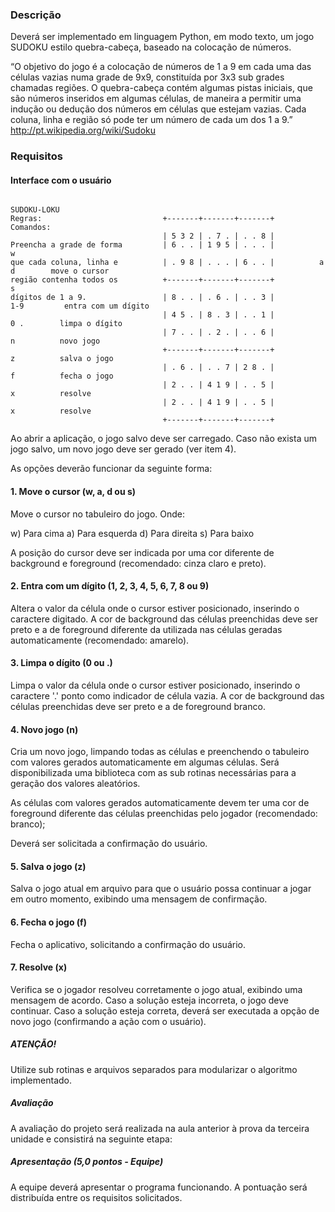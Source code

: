 ### Descrição

Deverá ser implementado em linguagem Python, em modo texto, um jogo SUDOKU estilo
quebra-cabeça, baseado na colocação de números.

“O objetivo do jogo é a colocação de números de 1 a 9 em cada uma das células vazias numa
grade de 9x9, constituída por 3x3 sub grades chamadas regiões. O quebra-cabeça contém
algumas pistas iniciais, que são números inseridos em algumas células, de maneira a permitir
uma indução ou dedução dos números em células que estejam vazias. Cada coluna, linha e
região só pode ter um número de cada um dos 1 a 9.” http://pt.wikipedia.org/wiki/Sudoku

### Requisitos

#### Interface com o usuário

```

SUDOKU-LOKU
Regras:                           +-------+-------+-------+        Comandos:
                                  | 5 3 2 | . 7 . | . . 8 |
Preencha a grade de forma         | 6 . . | 1 9 5 | . . . |            w
que cada coluna, linha e          | . 9 8 | . . . | 6 . . |          a   d        move o cursor
região contenha todos os          +-------+-------+-------+            s
dígitos de 1 a 9.                 | 8 . . | . 6 . | . . 3 |           1-9         entra com um dígito
                                  | 4 5 . | 8 . 3 | . . 1 |            0 .        limpa o dígito
                                  | 7 . . | . 2 . | . . 6 |            n          novo jogo
                                  +-------+-------+-------+            z          salva o jogo
                                  | . 6 . | . . 7 | 2 8 . |            f          fecha o jogo
                                  | 2 . . | 4 1 9 | . . 5 |            x          resolve
                                  | 2 . . | 4 1 9 | . . 5 |            x          resolve
                                  +-------+-------+-------+
```

Ao abrir a aplicação, o jogo salvo deve ser carregado. Caso não exista um jogo salvo, um novo
jogo deve ser gerado (ver item 4).

As opções deverão funcionar da seguinte forma:

#### 1. Move o cursor (w, a, d ou s)
Move o cursor no tabuleiro do jogo. Onde:

w) Para cima
a) Para esquerda
d) Para direita
s) Para baixo

A posição do cursor deve ser indicada por uma cor diferente de background e foreground
(recomendado: cinza claro e preto).

#### 2. Entra com um dígito (1, 2, 3, 4, 5, 6, 7, 8 ou 9)
Altera o valor da célula onde o cursor estiver posicionado, inserindo o caractere digitado. A cor
de background das células preenchidas deve ser preto e a de foreground diferente da utilizada
nas células geradas automaticamente (recomendado: amarelo).

#### 3. Limpa o dígito (0 ou .)
Limpa o valor da célula onde o cursor estiver posicionado, inserindo o caractere '.' ponto como
indicador de célula vazia. A cor de background das células preenchidas deve ser preto e a de
foreground branco.

#### 4. Novo jogo (n)
Cria um novo jogo, limpando todas as células e preenchendo o tabuleiro com valores gerados
automaticamente em algumas células. Será disponibilizada uma biblioteca com as sub rotinas
necessárias para a geração dos valores aleatórios.

As células com valores gerados automaticamente devem ter uma cor de foreground diferente
das células preenchidas pelo jogador (recomendado: branco);

Deverá ser solicitada a confirmação do usuário.

#### 5. Salva o jogo (z)
Salva o jogo atual em arquivo para que o usuário possa continuar a jogar em outro momento,
exibindo uma mensagem de confirmação.

#### 6. Fecha o jogo (f)
Fecha o aplicativo, solicitando a confirmação do usuário.

#### 7. Resolve (x)
Verifica se o jogador resolveu corretamente o jogo atual, exibindo uma mensagem de acordo.
Caso a solução esteja incorreta, o jogo deve continuar. Caso a solução esteja correta, deverá
ser executada a opção de novo jogo (confirmando a ação com o usuário).

##### ATENÇÃO!
Utilize sub rotinas e arquivos separados para modularizar o algoritmo implementado.

##### Avaliação

A avaliação do projeto será realizada na aula anterior à prova da terceira unidade e consistirá
na seguinte etapa:

##### Apresentação (5,0 pontos - Equipe)
A equipe deverá apresentar o programa funcionando. A pontuação será distribuída entre os
requisitos solicitados.
